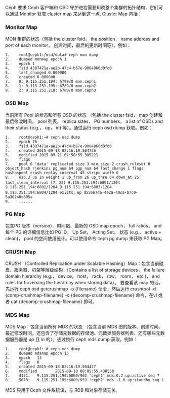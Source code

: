 Ceph 要求 Ceph 客户端和 OSD 守护进程需要知晓整个集群的拓扑结构，它们可以通过 Monitor 获取 cluster map 来达到这一点, Cluster Map 包括：

### Monitor Map 

MON 集群的状态（包括 the cluster fsid， the position， name address and port of each monitor， 创建时间，最后的更新时间等）。例如：

```
1.    root@ceph1:/osd/data# ceph mon dump 
2.    dumped monmap epoch 1 
3.    epoch 1 
4.    fsid 4387471a-ae2b-47c4-b67e-9004860d0fd0 
5.    last_changed 0.000000 
6.    created 0.000000 
7.    0: 9.115.251.194: 6789/0 mon.ceph1 
8.    1: 9.115.251.195: 6789/0 mon.ceph2 
9.    2: 9.115.251.218: 6789/0 mon.ceph3
```

### OSD Map  

当前所有 Pool 的状态和所有 OSD 的状态 （包括 the cluster fsid， map 创建和最后修改时间， pool 列表， replica sizes， PG numbers， a list of OSDs and their status \(e.g.， up， in\) 等）。通过运行 ceph osd dump 获取。例如：

```
1.    root@ceph1:~# ceph osd dump
2.    epoch 76
3.    fsid 4387471a-ae2b-47c4-b67e-9004860d0fd0
4.    created 2015-09-18 02:16:19.504735
5.    modified 2015-09-21 07:58:55.305221
6.    flags
7.    pool 0 'data' replicated size 3 min_size 2 crush_ruleset 0 object_hash rjenkins pg_num 64 pgp_num 64 last_change 1 flags hashpspool crash_replay_interval 45 stripe_width 0 
8.    osd.3 up in weight 1 up_from 26 up_thru 64 down_at 25 last_clean_interval [7，23) 9.115.251.194:6801/1204 9.115.251.194:6802/1204 9.115.251.194:6803/1204 9.115.251.194:6804/1204 exists，up d55567da-4e2a-40ca-b7c9-5a30240c895a 
9.    ......
```

### PG Map  

包含PG 版本（version）、时间戳、最新的 OSD map epoch， full ratios， and 每个 PG 的详细信息比如 PG ID， Up Set， Acting Set， 状态 \(e.g.， active + clean\)， pool 的空间使用统计。可以使用命令 ceph pg dump 来获取 PG Map。  

### CRUSH Map  

CRUSH （Controlled Replication under Scalable Hashing）Map：包含当前磁盘、服务器、机架等层级结构 （Contains a list of storage devices， the failure domain hierarchy \(e.g.， device， host， rack， row， room， etc.\)， and rules for traversing the hierarchy when storing data）。 要查看该 map 的话，先运行 ceph osd getcrushmap -o {filename} 命令，然后运行 crushtool -d {comp-crushmap-filename} -o {decomp-crushmap-filename} 命令，在vi 或者 cat {decomp-crushmap-filename} 即可。  

### MDS Map
  
MDS Map：包含当前所有 MDS 的状态 （包含当前 MDS 图的版本、创建时间、最近修改时间，还包含了存储元数据的存储池、元数据服务器列表、还有哪些元数据服务器是 up 且 in 的）。通过执行 ceph mds dump 获取，例如：

```
1.    root@ceph1:~# ceph mds dump
2.    dumped mdsmap epoch 13
3.    epoch   13
4.    flags   0
5.    created 2015-09-18 02:16:19.504427
6.    modified        2015-09-18 08:05:55.438558
7.    4171:   9.115.251.194:6800/962 'ceph1' mds.0.2 up:active seq 7
8.    5673:   9.115.251.195:6800/959 'ceph2' mds.-1.0 up:standby seq 1
```

MDS 只用于Ceph 文件系统该，与 RDB 和对象存储无关。

